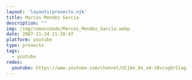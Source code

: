 ```yaml
---
layout: 'layouts/proxecto.njk'
title: Marcos Mendez Garcia
description: ""
img: /img/comunidade/Marcos_Mendez_Garcia.webp
date: 2007-11-24 21:20:47
platform: youtube
type: proxecto
tags:
  - youtube
redes:
  youtube: https://www.youtube.com/channel/UCjbe_8e_xA-iBvcsgQr2iag
---
```


